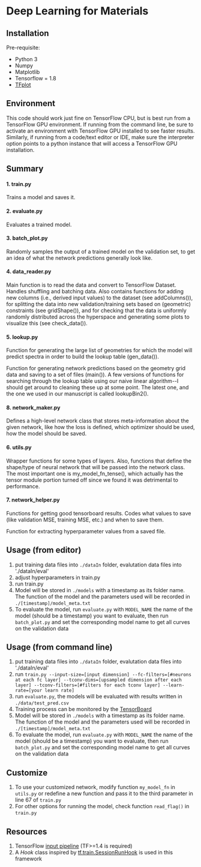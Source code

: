 # Deep Learning for Materials
## Installation
Pre-requisite:
- Python 3
- Numpy
- Matplotlib
- Tensorflow = 1.8
- [TFplot](https://github.com/wookayin/tensorflow-plot)

## Environment
This code should work just fine on TensorFlow CPU, but is best run from a TensorFlow GPU environment. If running from the command line, be sure to activate an environment with TensorFlow GPU installed to see faster results. Similarly, if running from a code/text editor or IDE, make sure the interpreter option points to a python instance that will access a TensorFlow GPU installation. 

## Summary
#### 1. train.py
Trains a model and saves it. 

#### 2. evaluate.py
Evaluates a trained model.

#### 3. batch_plot.py
Randomly samples the output of a trained model on the validation set, to get an idea of what the network predictions generally look like.

#### 4. data_reader.py
Main function is to read the data and convert to TensorFlow Dataset. Handles shuffling and batching data. 
Also contains functions for adding new columns (i.e., derived input values) to the dataset (see addColumns()), for splitting the data into new validation/training sets based on (geometric) constraints (see gridShape()), and for checking that the data is uniformly randomly distributed across the hyperspace and generating some plots to visualize this (see check_data()). 

#### 5. lookup.py
Function for generating the large list of geometries for which the model will predict spectra in order to build the lookup table (gen_data()). 

Function for generating network predictions based on the geometry grid data and saving to a set of files (main()). 
A few versions of functions for searching through the lookup table using our naive linear algorithm--I should get around to cleaning these up at some point. The latest one, and the one we used in our manuscript is called lookupBin2().

#### 8. network_maker.py
Defines a high-level network class that stores meta-information about the given network, like how the loss is defined, which optimizer should be used, how the model should be saved. 

#### 6. utils.py
Wrapper functions for some types of layers. Also, functions that define the shape/type of neural network that will be passed into the network class. The most important one is my_model_fn_tense(), which actually has the tensor module portion turned off since we found it was detrimental to performance. 

#### 7. network_helper.py
Functions for getting good tensorboard results. Codes what values to save (like validation MSE, training MSE, etc.) and when to save them. 

Function for extracting hyperparameter values from a saved file. 

## Usage (from editor)
1. put training data files into `./dataIn` folder, evalutation data files into './dataIn/eval'
2. adjust hyperparameters in train.py
3. run train.py
4. Model will be stored in `./models` with a timestamp as its folder name. The function of the model and the parameters used will be recorded in `./[timestamp]/model_meta.txt`
5. To evaluate the model, run `evaluate.py` with `MODEL_NAME` the name of the model (should be a timestamp) you want to evaluate, then run `batch_plot.py` and set the corresponding model name to get all curves on the validation data

## Usage (from command line)
1. put training data files into `./dataIn` folder, evalutation data files into './dataIn/eval'
2. run ```train.py --input-size=[input dimension] --fc-filters=[#neurons at each fc layer] --tconv-dims=[upsampled dimension after each layer] --tconv-filters=[#filters for each tconv layer] --learn-rate=[your learn rate]```
3. run ```evaluate.py```, the models will be evaluated with results written in `./data/test_pred.csv`
4. Training process can be monitored by the [TensorBoard](https://www.tensorflow.org/programmers_guide/summaries_and_tensorboard#launching_tensorboard)
5. Model will be stored in `./models` with a timestamp as its folder name. The function of the model and the parameters used will be recorded in `./[timestamp]/model_meta.txt`
6. To evaluate the model, run `evaluate.py` with `MODEL_NAME` the name of the model (should be a timestamp) you want to evaluate, then run `batch_plot.py` and set the corresponding model name to get all curves on the validation data
## Customize
1. To use your customized network, modify function `my_model_fn` in `utils.py` or redefine a new function and pass it to the third parameter in line 67 of `train.py`
2. For other options for running the model, check function `read_flag()` in `train.py`
## Resources
1. TensorFlow [input pipeline](https://www.tensorflow.org/programmers_guide/datasets) (TF>=1.4 is required)
2. A *Hook* class inspired by [tf.train.SessionRunHook](https://www.tensorflow.org/api_docs/python/tf/train/SessionRunHook) is used in this framework
